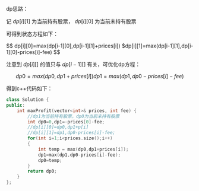 dp思路： 

记 $dp[i][1]$ 为当前持有股票， $dp[i][0]$ 为当前未持有股票

可得到状态方程如下：

$$
dp[i][0]=max(dp[i-1][0],dp[i-1][1]+prices[i])
$dp[i][1]=max(dp[i-1][1],dp[i-1][0]-prices[i]-fee)
$$


注意到 $dp[i][]$ 的值只与 $dp[i-1][]$ 有关，可优化dp方程：

$$
dp0=max(dp0,dp1+prices[i])
dp1=max(dp1,dp0-prices[i]-fee)
$$

得到c++代码如下：

```c++
class Solution {
public:
    int maxProfit(vector<int>& prices, int fee) {
        //dp1为当前持有股票，dp0为当前未持有股票
        int dp0=0,dp1=-prices[0]-fee;
        //dp[i][0]=dp0,dp1+p[i]
        //dp[i][1]=dp1,dp0-prices[i]-fee;
        for(int i=1;i<prices.size();i++)
        {
            int temp = max(dp0,dp1+prices[i]);
            dp1=max(dp1,dp0-prices[i]-fee);
            dp0=temp;
        }
        return dp0;
    }
};
```
